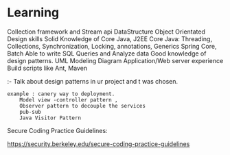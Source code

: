 # Learning

Collection framework and Stream api
DataStructure
Object Orientated Design skills
Solid Knowledge of Core Java, J2EE
Core Java: Threading, Collections, Synchronization, Locking, annotations, Generics
Spring Core, Batch
Able to write SQL Queries and Analyze data
Good knowledge of design patterns.
UML Modeling Diagram
Application/Web server experience
Build scripts like Ant, Maven




:- Talk about design patterns in ur project and t was chosen.

	example : canery way to deployment. 
		Model view -controller pattern ,
		Observer pattern to decouple the services 
		pub-sub
		Java Visitor Pattern


Secure Coding Practice Guidelines:

https://security.berkeley.edu/secure-coding-practice-guidelines
	

